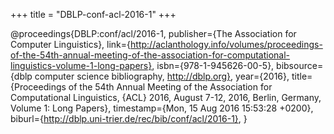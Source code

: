 +++
title = "DBLP-conf-acl-2016-1"
+++

@proceedings{DBLP:conf/acl/2016-1,
   publisher={The Association for Computer Linguistics},
   link={http://aclanthology.info/volumes/proceedings-of-the-54th-annual-meeting-of-the-association-for-computational-linguistics-volume-1-long-papers},
   isbn={978-1-945626-00-5},
   bibsource={dblp computer science bibliography, http://dblp.org},
   year={2016},
   title={Proceedings of the 54th Annual Meeting of the Association for Computational
Linguistics, {ACL} 2016, August 7-12, 2016, Berlin, Germany, Volume
1: Long Papers},
   timestamp={Mon, 15 Aug 2016 15:53:28 +0200},
   biburl={http://dblp.uni-trier.de/rec/bib/conf/acl/2016-1},
}
